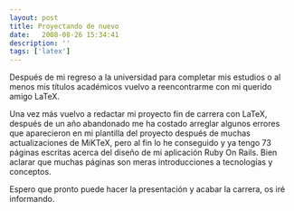```yaml
---
layout: post
title: Proyectando de nuevo
date:   2008-08-26 15:34:41
description: ''
tags: ['latex']
---
```


Después de mi regreso a la universidad para completar mis estudios o al menos mis títulos académicos vuelvo a reencontrarme con mi querido amigo LaTeX.

Una vez más vuelvo a redactar mi proyecto fin de carrera con LaTeX, después de un año abandonado me ha costado arreglar algunos errores que aparecieron en mi plantilla del proyecto después de muchas actualizaciones de MiKTeX, pero al fin lo he conseguido y ya tengo 73 páginas escritas acerca del diseño de mi aplicación Ruby On Rails. Bien aclarar que muchas páginas son meras introducciones a tecnologías y conceptos.

Espero que pronto puede hacer la presentación y acabar la carrera, os iré informando.
